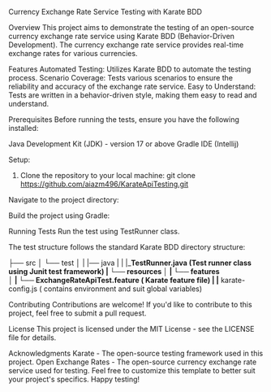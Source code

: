 Currency Exchange Rate Service Testing with Karate BDD


Overview
This project aims to demonstrate the testing of an open-source currency exchange rate service using Karate BDD (Behavior-Driven Development).
The currency exchange rate service provides real-time exchange rates for various currencies.

Features
Automated Testing: Utilizes Karate BDD to automate the testing process.
Scenario Coverage: Tests various scenarios to ensure the reliability and accuracy of the exchange rate service.
Easy to Understand: Tests are written in a behavior-driven style, making them easy to read and understand.

Prerequisites
Before running the tests, ensure you have the following installed:

Java Development Kit (JDK) - version 17 or above
Gradle
IDE (Intellij)

Setup:
1) Clone the repository to your local machine:
git clone https://github.com/aiazm496/KarateApiTesting.git

Navigate to the project directory:

Build the project using Gradle:

Running Tests
Run the test using TestRunner class.

The test structure follows the standard Karate BDD directory structure:


├── src
│   └── test
│   |    |── java
|   |         |___TestRunner.java    (Test runner class using Junit test framework)
|   └── resources
│   |        └── features            
│   |            └── ExchangeRateApiTest.feature ( Karate feature file)
|   |__ karate-config.js ( contains environment and suit global variables)
   

Contributing
Contributions are welcome! If you'd like to contribute to this project, feel free to submit a pull request.

License
This project is licensed under the MIT License - see the LICENSE file for details.

Acknowledgments
Karate - The open-source testing framework used in this project.
Open Exchange Rates - The open-source currency exchange rate service used for testing.
Feel free to customize this template to better suit your project's specifics. Happy testing!
